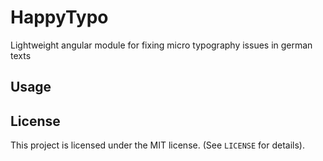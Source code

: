 HappyTypo
=========

Lightweight angular module for fixing micro typography issues in german texts

## Usage

## License
This project is licensed under the MIT license. (See `LICENSE` for details).